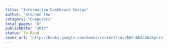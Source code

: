 ```yaml
---
title: "Information Dashboard Design"
author: "Stephen Few"
category: "Computers"
total_pages: "0"
publishDate: "2013"
status: To Read
cover_url: "http://books.google.com/books/content?id=7k0EnAEACAAJ&printsec=frontcover&img=1&zoom=1&source=gbs_api"
---
```

